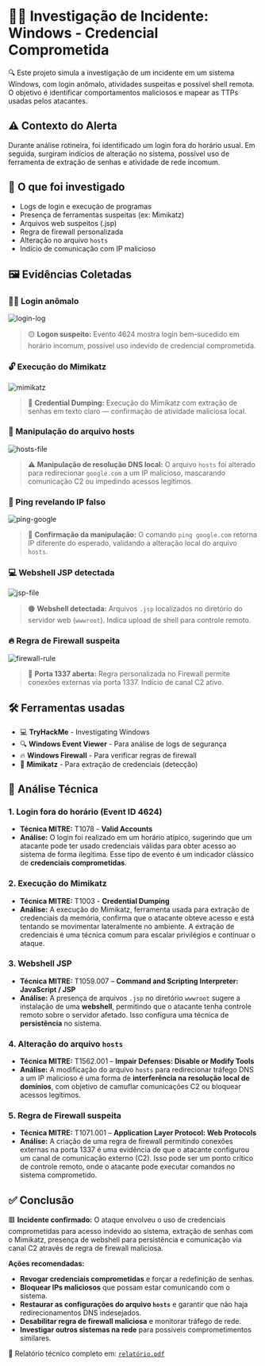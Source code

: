 # 🕵️‍♀️ Investigação de Incidente: Windows - Credencial Comprometida

🔍 Este projeto simula a investigação de um incidente em um sistema Windows, com login anômalo, atividades suspeitas e possível shell remota. O objetivo é identificar comportamentos maliciosos e mapear as TTPs usadas pelos atacantes.

## ⚠️ Contexto do Alerta

Durante análise rotineira, foi identificado um login fora do horário usual. Em seguida, surgiram indícios de alteração no sistema, possível uso de ferramenta de extração de senhas e atividade de rede incomum.

## 🧪 O que foi investigado

- Logs de login e execução de programas
- Presença de ferramentas suspeitas (ex: Mimikatz)
- Arquivos web suspeitos (.jsp)
- Regra de firewall personalizada
- Alteração no arquivo `hosts`
- Indício de comunicação com IP malicioso

## 🖼️ Evidências Coletadas

### 🧑‍💻 Login anômalo
![login-log](images/login-log.png)  
> 🟡 **Logon suspeito:** Evento 4624 mostra login bem-sucedido em horário incomum, possível uso indevido de credencial comprometida.

### 🔓 Execução do Mimikatz
![mimikatz](images/mimikatz.png)  
> 🔴 **Credential Dumping:** Execução do Mimikatz com extração de senhas em texto claro — confirmação de atividade maliciosa local.

### 🧪 Manipulação do arquivo hosts
![hosts-file](images/hosts-file.png)  
> ⚠️ **Manipulação de resolução DNS local:** O arquivo `hosts` foi alterado para redirecionar `google.com` a um IP malicioso, mascarando comunicação C2 ou impedindo acessos legítimos.

### 📡 Ping revelando IP falso
![ping-google](images/ping-google.png)  
> 🧾 **Confirmação da manipulação:** O comando `ping google.com` retorna IP diferente do esperado, validando a alteração local do arquivo `hosts`.

### 💻 Webshell JSP detectada
![jsp-file](images/jsp-file.png)  
> 🟠 **Webshell detectada:** Arquivos `.jsp` localizados no diretório do servidor web (`wwwroot`). Indica upload de shell para controle remoto.

### 🔥 Regra de Firewall suspeita
![firewall-rule](images/firewall-rule.png)  
> 🔴 **Porta 1337 aberta:** Regra personalizada no Firewall permite conexões externas via porta 1337. Indício de canal C2 ativo.

## 🛠️ Ferramentas usadas

- 💻 **TryHackMe** - Investigating Windows
- 🔍 **Windows Event Viewer** - Para análise de logs de segurança
- 🔥 **Windows Firewall** - Para verificar regras de firewall
- 🧠 **Mimikatz** - Para extração de credenciais (detecção)

## 🧠 Análise Técnica

### 1. **Login fora do horário (Event ID 4624)**
- **Técnica MITRE:** T1078 - **Valid Accounts**
- **Análise:** O login foi realizado em um horário atípico, sugerindo que um atacante pode ter usado credenciais válidas para obter acesso ao sistema de forma ilegítima. Esse tipo de evento é um indicador clássico de **credenciais comprometidas**.

### 2. **Execução do Mimikatz**
- **Técnica MITRE:** T1003 - **Credential Dumping**
- **Análise:** A execução do Mimikatz, ferramenta usada para extração de credenciais da memória, confirma que o atacante obteve acesso e está tentando se movimentar lateralmente no ambiente. A extração de credenciais é uma técnica comum para escalar privilégios e continuar o ataque.

### 3. **Webshell JSP**
- **Técnica MITRE:** T1059.007 – **Command and Scripting Interpreter: JavaScript / JSP**
- **Análise:** A presença de arquivos `.jsp` no diretório `wwwroot` sugere a instalação de uma **webshell**, permitindo que o atacante tenha controle remoto sobre o servidor afetado. Isso configura uma técnica de **persistência** no sistema.

### 4. **Alteração do arquivo `hosts`**
- **Técnica MITRE:** T1562.001 – **Impair Defenses: Disable or Modify Tools**
- **Análise:** A modificação do arquivo `hosts` para redirecionar tráfego DNS a um IP malicioso é uma forma de **interferência na resolução local de domínios**, com objetivo de camuflar comunicações C2 ou bloquear acessos legítimos.

### 5. **Regra de Firewall suspeita**
- **Técnica MITRE:** T1071.001 – **Application Layer Protocol: Web Protocols**
- **Análise:** A criação de uma regra de firewall permitindo conexões externas na porta 1337 é uma evidência de que o atacante configurou um canal de comunicação externo (C2). Isso pode ser um ponto crítico de controle remoto, onde o atacante pode executar comandos no sistema comprometido.

## ✅ Conclusão

🟥 **Incidente confirmado:** O ataque envolveu o uso de credenciais comprometidas para acesso indevido ao sistema, extração de senhas com o Mimikatz, presença de webshell para persistência e comunicação via canal C2 através de regra de firewall maliciosa.

**Ações recomendadas:**
- **Revogar credenciais comprometidas** e forçar a redefinição de senhas.
- **Bloquear IPs maliciosos** que possam estar comunicando com o sistema.
- **Restaurar as configurações do arquivo `hosts`** e garantir que não haja redirecionamentos DNS indesejados.
- **Desabilitar regra de firewall maliciosa** e monitorar tráfego de rede.
- **Investigar outros sistemas na rede** para possíveis comprometimentos similares.

📄 Relatório técnico completo em: [`relatório.pdf`](./relatório.pdf)
